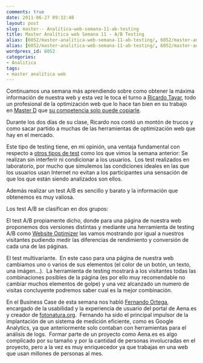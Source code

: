 ```yaml
---
comments: true
date: 2011-06-27 09:32:48
layout: post
slug: master-- Analitica-web-semana-11-ab-testing
title: Master Analítica web Semana 11 - A/B Testing
alias: [6052/master-analitica-web-semana-11-ab-testing/, 6052/master-analitica-web-semana-11-ab-testing]
alias: [6052/master-analitica-web-semana-11-ab-testing/, 6052/master-analitica-web-semana-11-ab-testing]
wordpress_id: 6052
categories:
- Analitica
tags:
- master analítica web
---
```




Continuamos una semana más aprendiendo sobre como obtener la máxima información de nuestra web y esta vez le toca el turno a [Ricardo Tayar](http://www.kschool.com/profesores/ricardo-tayar/), todo un profesional de la optimización web que lo hace tan bien en su trabajo en [Master D](http://www.masterd.es/) que [su competencia solo puede copiarle](http://www.ricardotayar.com/2011/05/10/me-han-copiado-la-web/).

Durante los dos días de su clase, Ricardo nos contó un montón de trucos y como sacar partido a muchas de las herramientas de optimización web que hay en el mercado.

Este tipo de testing tiene, en mi opinión, una ventaja fundamental con respecto a [otros tipos de test](http://www.alvareznavarro.es/master-analitica-web-semana-9-10-usabilidad) como los que vimos la semana anterior: Se realizan sin interferir ni condicionar a los usuarios.  Los test realizados en laboratorio, por mucho que simulemos las condiciones ideales en las que los usuarios usan Internet no evitan a los participantes una sensación de que los que están siendo analizados son ellos.

Además realizar un test A/B es sencillo y barato y la información que obtenemos es muy valiosa.

Los test A/B se clasifican en dos grupos:

El test A/B propiamente dicho, donde para una página de nuestra web proponemos dos versiones distintas y mediante una herramienta de testing A/B como [Website Optimizer](http://www.google.com/websiteoptimizer) las vamos mostrando por igual a nuestros visitantes pudiendo medir las diferencias de rendimiento y conversión de cada una de las páginas.

El test multivariante.  En este caso para una página de nuestra web cambiamos uno o varios de sus elementos (el color de un botón, un texto, una imágen...).  La herramienta de testing mostrará a los visitantes todas las combinaciones posibles de la página (es por ello muy recomendable no cambiar muchos elementos de golpe) y una vez alcanzado un numero de visitas concluyente podremos saber cual es la mejor combinación.

En el Business Case de esta semana nos habló [Fernando Ortega](http://www.kschool.com/usabilidad-ux/profesores/fernando-ortega/), encargado de la usabilidad y la experiencia de usuario del portal de Aena.es y creador de [fotonatura.org](http://www.fotonatura.org/).  Fernando ha sido el principal impulsor de la implantación de un sistema de medición eficiente, como es Google Analytics, ya que anteriormente solo contaban con herramientas para el análisis de logs.  Formar parte de un proyecto como Aena.es es algo complicado por su tamaño y por la cantidad de personas involucradas en el proyecto, pero a la vez es muy enriquecedor ya que trabajas en una web que usan millones de personas al mes.


